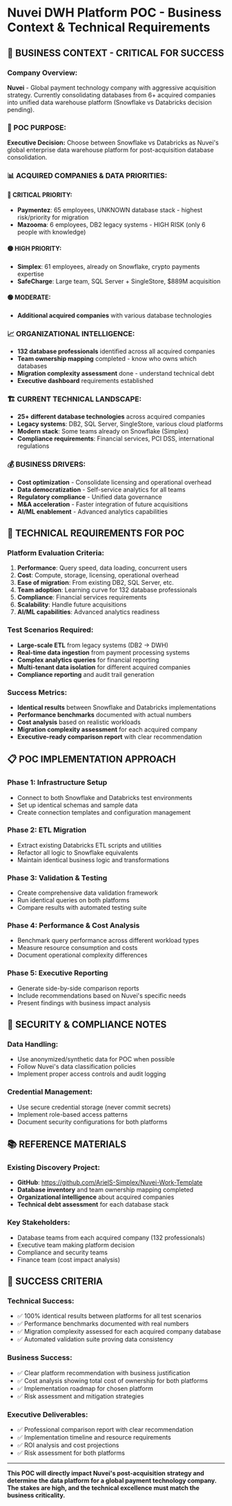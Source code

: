 # Nuvei DWH Platform POC - Business Context & Technical Requirements

## 🏢 BUSINESS CONTEXT - CRITICAL FOR SUCCESS

### **Company Overview:**
**Nuvei** - Global payment technology company with aggressive acquisition strategy. Currently consolidating databases from 6+ acquired companies into unified data warehouse platform (Snowflake vs Databricks decision pending).

### **🎯 POC PURPOSE:**
**Executive Decision:** Choose between Snowflake vs Databricks as Nuvei's global enterprise data warehouse platform for post-acquisition database consolidation.

### **📊 ACQUIRED COMPANIES & DATA PRIORITIES:**

#### **🔴 CRITICAL PRIORITY:**
- **Paymentez**: 65 employees, UNKNOWN database stack - highest risk/priority for migration
- **Mazooma**: 6 employees, DB2 legacy systems - HIGH RISK (only 6 people with knowledge)

#### **🟡 HIGH PRIORITY:**
- **Simplex**: 61 employees, already on Snowflake, crypto payments expertise
- **SafeCharge**: Large team, SQL Server + SingleStore, $889M acquisition

#### **🟢 MODERATE:**
- **Additional acquired companies** with various database technologies

### **📈 ORGANIZATIONAL INTELLIGENCE:**
- **132 database professionals** identified across all acquired companies
- **Team ownership mapping** completed - know who owns which databases
- **Migration complexity assessment** done - understand technical debt
- **Executive dashboard** requirements established

### **🏗️ CURRENT TECHNICAL LANDSCAPE:**
- **25+ different database technologies** across acquired companies
- **Legacy systems**: DB2, SQL Server, SingleStore, various cloud platforms
- **Modern stack**: Some teams already on Snowflake (Simplex)
- **Compliance requirements**: Financial services, PCI DSS, international regulations

### **💰 BUSINESS DRIVERS:**
- **Cost optimization** - Consolidate licensing and operational overhead
- **Data democratization** - Self-service analytics for all teams
- **Regulatory compliance** - Unified data governance
- **M&A acceleration** - Faster integration of future acquisitions
- **AI/ML enablement** - Advanced analytics capabilities

## 🔧 TECHNICAL REQUIREMENTS FOR POC

### **Platform Evaluation Criteria:**
1. **Performance**: Query speed, data loading, concurrent users
2. **Cost**: Compute, storage, licensing, operational overhead
3. **Ease of migration**: From existing DB2, SQL Server, etc.
4. **Team adoption**: Learning curve for 132 database professionals
5. **Compliance**: Financial services requirements
6. **Scalability**: Handle future acquisitions
7. **AI/ML capabilities**: Advanced analytics readiness

### **Test Scenarios Required:**
- **Large-scale ETL** from legacy systems (DB2 → DWH)
- **Real-time data ingestion** from payment processing systems
- **Complex analytics queries** for financial reporting
- **Multi-tenant data isolation** for different acquired companies
- **Compliance reporting** and audit trail generation

### **Success Metrics:**
- **Identical results** between Snowflake and Databricks implementations
- **Performance benchmarks** documented with actual numbers
- **Cost analysis** based on realistic workloads
- **Migration complexity assessment** for each acquired company
- **Executive-ready comparison report** with clear recommendation

## 📋 POC IMPLEMENTATION APPROACH

### **Phase 1: Infrastructure Setup**
- Connect to both Snowflake and Databricks test environments
- Set up identical schemas and sample data
- Create connection templates and configuration management

### **Phase 2: ETL Migration**
- Extract existing Databricks ETL scripts and utilities
- Refactor all logic to Snowflake equivalents
- Maintain identical business logic and transformations

### **Phase 3: Validation & Testing**
- Create comprehensive data validation framework
- Run identical queries on both platforms
- Compare results with automated testing suite

### **Phase 4: Performance & Cost Analysis**
- Benchmark query performance across different workload types
- Measure resource consumption and costs
- Document operational complexity differences

### **Phase 5: Executive Reporting**
- Generate side-by-side comparison reports
- Include recommendations based on Nuvei's specific needs
- Present findings with business impact analysis

## 🔐 SECURITY & COMPLIANCE NOTES

### **Data Handling:**
- Use anonymized/synthetic data for POC when possible
- Follow Nuvei's data classification policies
- Implement proper access controls and audit logging

### **Credential Management:**
- Use secure credential storage (never commit secrets)
- Implement role-based access patterns
- Document security configurations for both platforms

## 📚 REFERENCE MATERIALS

### **Existing Discovery Project:**
- **GitHub**: https://github.com/ArielS-Simplex/Nuvei-Work-Template
- **Database inventory** and team ownership mapping completed
- **Organizational intelligence** about acquired companies
- **Technical debt assessment** for each database stack

### **Key Stakeholders:**
- Database teams from each acquired company (132 professionals)
- Executive team making platform decision
- Compliance and security teams
- Finance team (cost impact analysis)

## 🎯 SUCCESS CRITERIA

### **Technical Success:**
- ✅ 100% identical results between platforms for all test scenarios
- ✅ Performance benchmarks documented with real numbers
- ✅ Migration complexity assessed for each acquired company database
- ✅ Automated validation suite proving data consistency

### **Business Success:**
- ✅ Clear platform recommendation with business justification
- ✅ Cost analysis showing total cost of ownership for both platforms
- ✅ Implementation roadmap for chosen platform
- ✅ Risk assessment and mitigation strategies

### **Executive Deliverables:**
- ✅ Professional comparison report with clear recommendation
- ✅ Implementation timeline and resource requirements
- ✅ ROI analysis and cost projections
- ✅ Risk assessment for both platforms

---

**This POC will directly impact Nuvei's post-acquisition strategy and determine the data platform for a global payment technology company. The stakes are high, and the technical excellence must match the business criticality.**